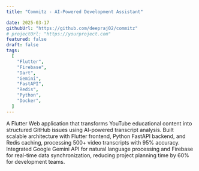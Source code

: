 ```yaml
---
title: "Commitz - AI-Powered Development Assistant"

date: 2025-03-17
githubUrl: "https://github.com/deepraj02/commitz"
# projectUrl: "https://yourproject.com"
featured: false
draft: false
tags:
  [
    "Flutter",
    "Firebase",
    "Dart",
    "Gemini",
    "FastAPI",
    "Redis",
    "Python",
    "Docker",
  ]
---
```


A Flutter Web application that transforms YouTube educational content into structured GitHub issues using AI-powered transcript analysis. Built scalable architecture with Flutter frontend, Python FastAPI backend, and Redis caching, processing 500+ video transcripts with 95% accuracy. Integrated Google Gemini API for natural language processing and Firebase for real-time data synchronization, reducing project planning time by 60% for development teams.
